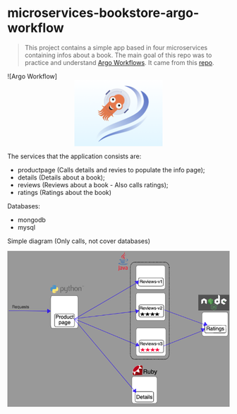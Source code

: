 # microservices-bookstore-argo-workflow 

>  This project contains a simple app based in four microservices containing infos about a book. The main goal of this repo was to practice and understand [Argo Workflows](https://argoproj.github.io/workflows/). It came from this [repo](https://github.com/hashlab/hiring/tree/master/challenges/pt-br/infra-dev-challenge).

![Argo Workflow]<img width="200px" src="/.github/assets/img/argo-workflow.png" style="display: block; margin: 0 auto;">

The services that the application consists are:

- productpage (Calls details and revies to populate the info page);
- details (Details about a book);
- reviews (Reviews about a book - Also calls ratings);
- ratings (Ratings about the book)

Databases:
- mongodb
- mysql


Simple diagram (Only calls, not cover databases)

![Diagram](/.github/assets/img/bookinfo.png)

